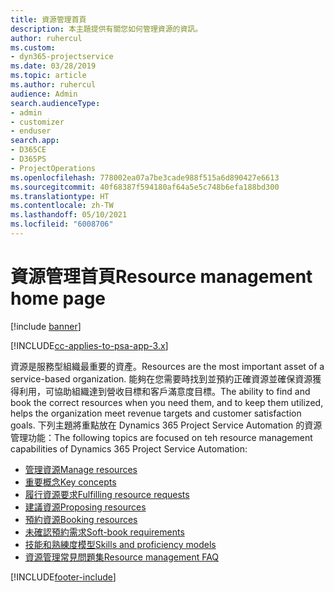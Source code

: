 ```yaml
---
title: 資源管理首頁
description: 本主題提供有關您如何管理資源的資訊。
author: ruhercul
ms.custom:
- dyn365-projectservice
ms.date: 03/28/2019
ms.topic: article
ms.author: ruhercul
audience: Admin
search.audienceType:
- admin
- customizer
- enduser
search.app:
- D365CE
- D365PS
- ProjectOperations
ms.openlocfilehash: 778002ea07a7be3cade988f515a6d890427e6613
ms.sourcegitcommit: 40f68387f594180af64a5e5c748b6efa188bd300
ms.translationtype: HT
ms.contentlocale: zh-TW
ms.lasthandoff: 05/10/2021
ms.locfileid: "6008706"
---
```

# <a name="resource-management-home-page"></a><span data-ttu-id="4e41d-103">資源管理首頁</span><span class="sxs-lookup"><span data-stu-id="4e41d-103">Resource management home page</span></span>

[!include [banner](../includes/psa-now-project-operations.md)]

[!INCLUDE[cc-applies-to-psa-app-3.x](../includes/cc-applies-to-psa-app-3x.md)]

<span data-ttu-id="4e41d-104">資源是服務型組織最重要的資產。</span><span class="sxs-lookup"><span data-stu-id="4e41d-104">Resources are the most important asset of a service-based organization.</span></span> <span data-ttu-id="4e41d-105">能夠在您需要時找到並預約正確資源並確保資源獲得利用，可協助組織達到營收目標和客戶滿意度目標。</span><span class="sxs-lookup"><span data-stu-id="4e41d-105">The ability to find and book the correct resources when you need them, and to keep them utilized, helps the organization meet revenue targets and customer satisfaction goals.</span></span> <span data-ttu-id="4e41d-106">下列主題將重點放在 Dynamics 365 Project Service Automation 的資源管理功能：</span><span class="sxs-lookup"><span data-stu-id="4e41d-106">The following topics are focused on teh resource management capabilities of Dynamics 365 Project Service Automation:</span></span>

- [<span data-ttu-id="4e41d-107">管理資源</span><span class="sxs-lookup"><span data-stu-id="4e41d-107">Manage resources</span></span>](manage-resources.md)
- [<span data-ttu-id="4e41d-108">重要概念</span><span class="sxs-lookup"><span data-stu-id="4e41d-108">Key concepts</span></span>](reports-key-concepts.md)
- [<span data-ttu-id="4e41d-109">履行資源要求</span><span class="sxs-lookup"><span data-stu-id="4e41d-109">Fulfilling resource requests</span></span>](resource-management-fulfill-requests.md)
- [<span data-ttu-id="4e41d-110">建議資源</span><span class="sxs-lookup"><span data-stu-id="4e41d-110">Proposing resources</span></span>](resource-management-propose-resources.md)
- [<span data-ttu-id="4e41d-111">預約資源</span><span class="sxs-lookup"><span data-stu-id="4e41d-111">Booking resources</span></span>](resource-management-book-resources-scheduleboard.md)
- [<span data-ttu-id="4e41d-112">未確認預約需求</span><span class="sxs-lookup"><span data-stu-id="4e41d-112">Soft-book requirements</span></span>](resource-management-softbook-requirements.md)
- [<span data-ttu-id="4e41d-113">技能和熟練度模型</span><span class="sxs-lookup"><span data-stu-id="4e41d-113">Skills and proficiency models</span></span>](resource-management-skills-proficiency.md)
- [<span data-ttu-id="4e41d-114">資源管理常見問題集</span><span class="sxs-lookup"><span data-stu-id="4e41d-114">Resource management FAQ</span></span>](resource-management-faq.md)


[!INCLUDE[footer-include](../includes/footer-banner.md)]
